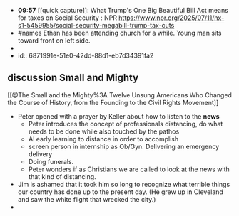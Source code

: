 - **09:57** [[quick capture]]: What Trump's One Big Beautiful Bill Act means for taxes on Social Security : NPR https://www.npr.org/2025/07/11/nx-s1-5459955/social-security-megabill-trump-tax-cuts
- #names Ethan has been attending church for a while. Young man sits toward front on left side.
-
- id:: 6871991e-51e0-42dd-88d1-eb7d34391fa2

## discussion Small and Mighty 
[[@The Small and the Mighty%3A Twelve Unsung Americans Who Changed the Course of History, from the Founding to the Civil Rights Movement]] 
- Peter opened with a prayer by Keller about how to listen to the **news**
	- Peter introduces the concept of professionals distancing, do what needs to be done while also touched by the pathos
	- Al early learning to distance in order to accomplish
	- screen person in internship as Ob/Gyn. Delivering an emergency delivery
	- Doing funerals.
	- Peter wonders if as Christians we are called to look at the news with that kind of distancing.
- Jim is ashamed that it took him so long to recognize what terrible things our country has done up to the present day. (He grew up in Cleveland and saw the white flight that wrecked the city.)
- 